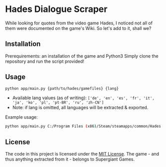 # Hades Dialogue Scraper

While looking for quotes from the video game Hades, I noticed not all of them were documented on the game's Wiki. So let's add to it, shall we?

## Installation
Prerequirements: an installation of the game and Python3
Simply clone the repository and run the script provided!

## Usage
```bash
python app/main.py {path/to/hades/gamefiles} {lang}
```
- Available lang values (as of writing): `['de', 'en', 'es', 'fr', 'it', 'ja', 'ko', 'pl', 'pt-BR', 'ru', 'zh-CN']`
- Note: if lang is omitted, all languages will be extracted & exported.


Example usage: 
```bash
python app/main.py C:/Program Files (x86)/Steam/steamapps/common/Hades en
```

## License
The code in this project is licensed under the [MIT License](LICENSE). The game - and thus anything extracted from it - belongs to Supergiant Games.
